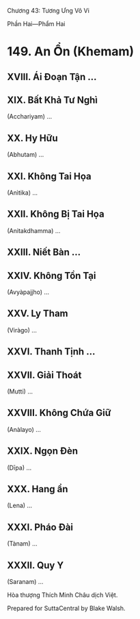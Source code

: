  

Chương 43: Tương Ưng Vô Vi

Phần Hai—Phẩm Hai

# 149\. An Ổn (Khemam)

## XVIII. Ái Ðoạn Tận …

## XIX. Bất Khả Tư Nghì

(Acchariyam) …

## XX. Hy Hữu

(Abhutam) …

## XXI. Không Tai Họa

(Anìtika) …

## XXII. Không Bị Tai Họa

(Anitakdhamma) …

## XXIII. Niết Bàn …

## XXIV. Không Tồn Tại

(Avyàpajjho) …

## XXV. Ly Tham

(Viràgo) …

## XXVI. Thanh Tịnh …

## XXVII. Giải Thoát

(Mutti) …

## XXVIII. Không Chứa Giữ

(Anàlayo) …

## XXIX. Ngọn Ðèn

(Dīpa) …

## XXX. Hang ẩn

(Lena) …

## XXXI. Pháo Ðài

(Tànam) …

## XXXII. Quy Y

(Saranam) …

Hòa thượng Thích Minh Châu dịch Việt.

Prepared for SuttaCentral by Blake Walsh.